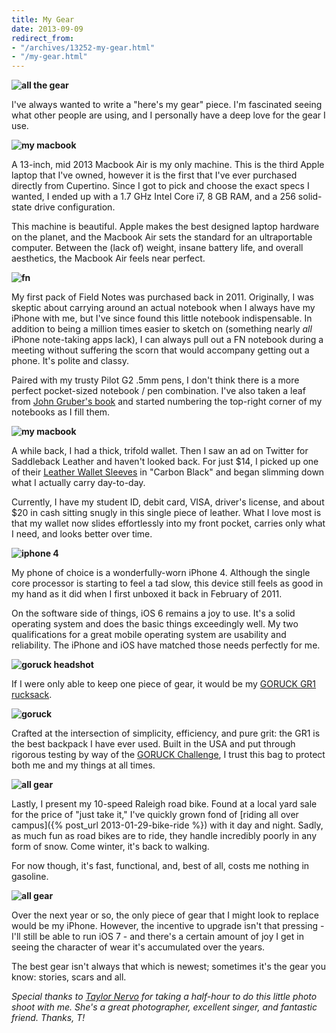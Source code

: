 ```yaml
---
title: My Gear
date: 2013-09-09
redirect_from:
- "/archives/13252-my-gear.html"
- "/my-gear.html"
---
```



__![all the gear]({{site.domain}}/public/all-the-gear.jpg)__

I've always wanted to write a "here's my gear" piece. I'm fascinated seeing what other people are using, and I personally have a deep love for the gear I use.

__![my macbook]({{site.domain}}/public/holding-macbook.jpg)__

A 13-inch, mid 2013 Macbook Air is my only machine. This is the third Apple laptop that I've owned, however it is the first that I've ever purchased directly from Cupertino. Since I got to pick and choose the exact specs I wanted, I ended up with a 1.7 GHz Intel Core i7, 8 GB RAM, and a 256 solid-state drive configuration.

This machine is beautiful. Apple makes the best designed laptop hardware on the planet, and the Macbook Air sets the standard for an ultraportable computer. Between the (lack of) weight, insane battery life, and overall aesthetics, the Macbook Air feels near perfect.

__![fn]({{site.domain}}/public/fieldnotes.jpg)__

My first pack of Field Notes was purchased back in 2011. Originally, I was skeptic about carrying around an actual notebook when I always have my iPhone with me, but I've since found this little notebook indispensable. In addition to being a million times easier to sketch on (something nearly *all* iPhone note-taking apps lack), I can always pull out a FN notebook during a meeting without suffering the scorn that would accompany getting out a phone. It's polite and classy.

Paired with my trusty Pilot G2 .5mm pens, I don't think there is a more perfect pocket-sized notebook / pen combination. I've also taken a leaf from [John Gruber's book](http://instagram.com/p/df2UcblzVx/) and started numbering the top-right corner of my notebooks as I fill them.

__![my macbook]({{site.domain}}/public/wallet-and-fn.jpg)__

A while back, I had a thick, trifold wallet. Then I saw an ad on Twitter for Saddleback Leather and haven't looked back. For just $14, I picked up one of their [Leather Wallet Sleeves](http://www.saddlebackleather.com/Classic-Wallet-Sleeve?sc=8&category=87) in "Carbon Black" and began slimming down what I actually carry day-to-day.

Currently, I have my student ID, debit card, VISA, driver's license, and about $20 in cash sitting snugly in this single piece of leather. What I love most is that my wallet now slides effortlessly into my front pocket, carries only what I need, and looks better over time.

__![iphone 4]({{site.domain}}/public/iphone4.jpg)__

My phone of choice is a wonderfully-worn iPhone 4. Although the single core processor is starting to feel a tad slow, this device still feels as good in my hand as it did when I first unboxed it back in February of 2011.

On the software side of things, iOS 6 remains a joy to use. It's a solid operating system and does the basic things exceedingly well. My two qualifications for a great mobile operating system are usability and reliability. The iPhone and iOS have matched those needs perfectly for me.

__![goruck headshot]({{site.domain}}/public/goruck-headshot.jpg)__

If I were only able to keep one piece of gear, it would be my [GORUCK GR1 rucksack](https://www.goruck.com/gear/Details/gr1-black).

__![goruck]({{site.domain}}/public/goruck.jpg)__

Crafted at the intersection of simplicity, efficiency, and pure grit: the GR1 is the best backpack I have ever used. Built in the USA and put through rigorous testing by way of the [GORUCK Challenge](https://www.goruck.com/events/challenge), I trust this bag to protect both me and my things at all times.

__![all gear]({{site.domain}}/public/goruck-and-bike.jpg)__

Lastly, I present my 10-speed Raleigh road bike. Found at a local yard sale for the price of "just take it," I've quickly grown fond of [riding all over campus]({% post_url 2013-01-29-bike-ride %}) with it day and night. Sadly, as much fun as road bikes are to ride, they handle incredibly poorly in any form of snow. Come winter, it's back to walking.

For now though, it's fast, functional, and, best of all, costs me nothing in gasoline.

__![all gear]({{site.domain}}/public/all-gear-angled.jpg)__

Over the next year or so, the only piece of gear that I might look to replace would be my iPhone. However, the incentive to upgrade isn't that pressing - I'll still be able to run iOS 7 - and there's a certain amount of joy I get in seeing the character of wear it's accumulated over the years.

The best gear isn't always that which is newest; sometimes it's the gear you know: stories, scars and all.

*Special thanks to [Taylor Nervo](https://twitter.com/tayv_12) for taking a half-hour to do this little photo shoot with me. She's a great photographer, excellent singer, and fantastic friend. Thanks, T!*
